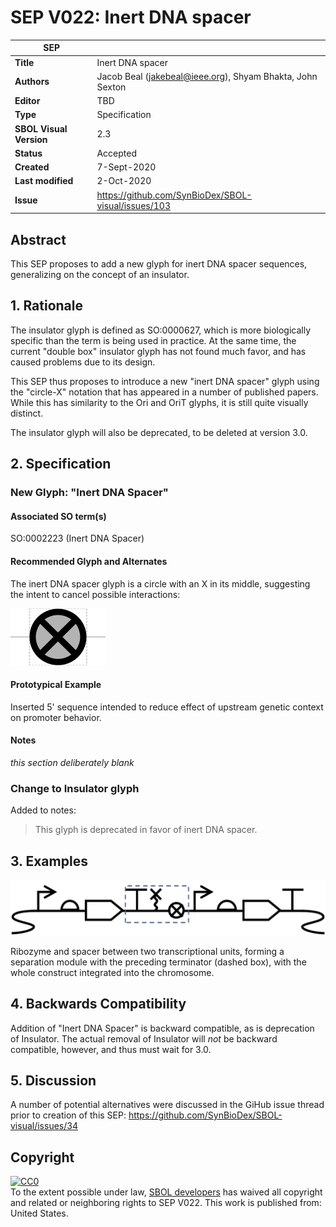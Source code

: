 # SEP V022: Inert DNA spacer

| SEP | |
| --- | --- |
| **Title** | Inert DNA spacer |
| **Authors** | Jacob Beal (jakebeal@ieee.org), Shyam Bhakta, John Sexton |
| **Editor** | TBD |
| **Type** | Specification |
| **SBOL Visual Version** | 2.3 |
| **Status** | Accepted |
| **Created** | 7-Sept-2020 |
| **Last modified** | 2-Oct-2020 |
| **Issue**         | https://github.com/SynBioDex/SBOL-visual/issues/103 |


## Abstract

This SEP proposes to add a new glyph for inert DNA spacer sequences, generalizing on the concept of an insulator.

## 1. Rationale <a name="rationale"></a>

The insulator glyph is defined as SO:0000627, which is more biologically specific than the term is being used in practice.  At the same time, the current "double box" insulator glyph has not found much favor, and has caused problems due to its design.

This SEP thus proposes to introduce a new "inert DNA spacer" glyph using the "circle-X" notation that has appeared in a number of published papers.  While this has similarity to the Ori and OriT glyphs, it is still quite visually distinct.

The insulator glyph will also be deprecated, to be deleted at version 3.0.

## 2. Specification <a name="specification"></a>

### New Glyph: "Inert DNA Spacer"

#### Associated SO term(s)
SO:0002223 (Inert DNA Spacer)

#### Recommended Glyph and Alternates
The inert DNA spacer glyph is a circle with an X in its middle, suggesting the intent to cancel possible interactions:

![glyph specification](https://raw.githubusercontent.com/SynBioDex/SBOL-visual/702f5d9/Glyphs/inert-dna-spacer/inert-dna-spacer-specification.png)

#### Prototypical Example

Inserted 5' sequence intended to reduce effect of upstream genetic context on promoter behavior.

#### Notes
*this section deliberately blank*


### Change to Insulator glyph

Added to notes:

> This glyph is deprecated in favor of inert DNA spacer.

## 3. Examples <a name='example'></a>

![example](https://raw.githubusercontent.com/SynBioDex/SBOL-visual/12c3edf/SEPs/img/SEPV022-example.png)

Ribozyme and spacer between two transcriptional units, forming a separation module with the preceding terminator (dashed box), with the whole construct integrated into the chromosome.


## 4. Backwards Compatibility <a name='compatibility'></a>

Addition of "Inert DNA Spacer" is backward compatible, as is deprecation of Insulator.  The actual removal of Insulator will _not_ be backward compatible, however, and thus must wait for 3.0.


## 5. Discussion <a name='discussion'></a>

A number of potential alternatives were discussed in the GiHub issue thread prior to creation of this SEP: https://github.com/SynBioDex/SBOL-visual/issues/34

## Copyright <a name='copyright'></a>

<p xmlns:dct="http://purl.org/dc/terms/" xmlns:vcard="http://www.w3.org/2001/vcard-rdf/3.0#">
  <a rel="license"
     href="http://creativecommons.org/publicdomain/zero/1.0/">
    <img src="http://i.creativecommons.org/p/zero/1.0/88x31.png" style="border-style: none;" alt="CC0" />
  </a>
  <br />
  To the extent possible under law,
  <a rel="dct:publisher"
     href="sbolstandard.org">
    <span property="dct:title">SBOL developers</span></a>
  has waived all copyright and related or neighboring rights to
  <span property="dct:title">SEP V022</span>.
This work is published from:
<span property="vcard:Country" datatype="dct:ISO3166"
      content="US" about="sbolstandard.org">
  United States</span>.
</p>
